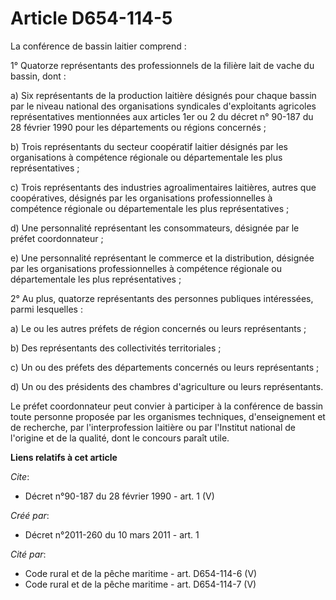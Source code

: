 # Article D654-114-5

La conférence de bassin laitier comprend : 

1° Quatorze représentants des professionnels de la filière lait de vache du bassin, dont : 

a) Six représentants de la production laitière désignés pour chaque bassin par le niveau national des organisations
syndicales d'exploitants agricoles représentatives mentionnées aux articles 1er ou 2 du décret n° 90-187 du 28 février 1990
pour les départements ou régions concernés ; 

b) Trois représentants du secteur coopératif laitier désignés par les organisations à compétence régionale ou départementale
les plus représentatives ; 

c) Trois représentants des industries agroalimentaires laitières, autres que coopératives, désignés par les organisations
professionnelles à compétence régionale ou départementale les plus représentatives ; 

d) Une personnalité représentant les consommateurs, désignée par le préfet coordonnateur ; 

e) Une personnalité représentant le commerce et la distribution, désignée par les organisations professionnelles à compétence
régionale ou départementale les plus représentatives ; 

2° Au plus, quatorze représentants des personnes publiques intéressées, parmi lesquelles : 

a) Le ou les autres préfets de région concernés ou leurs représentants ; 

b) Des représentants des collectivités territoriales ; 

c) Un ou des préfets des départements concernés ou leurs représentants ; 

d) Un ou des présidents des chambres d'agriculture ou leurs représentants. 

Le préfet coordonnateur peut convier à participer à la conférence de bassin toute personne proposée par les organismes
techniques, d'enseignement et de recherche, par l'interprofession laitière ou par l'Institut national de l'origine et de la
qualité, dont le concours paraît utile.

**Liens relatifs à cet article**

_Cite_:

  - Décret n°90-187 du 28 février 1990 - art. 1 (V)

_Créé par_:

  - Décret n°2011-260 du 10 mars 2011 - art. 1

_Cité par_:

  - Code rural et de la pêche maritime - art. D654-114-6 (V)
  - Code rural et de la pêche maritime - art. D654-114-7 (V)

